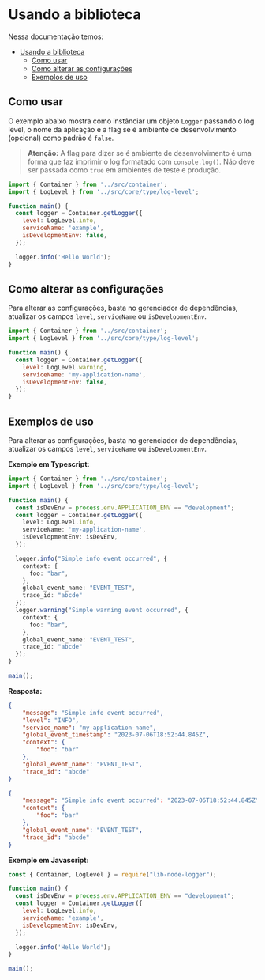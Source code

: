 # Usando a biblioteca

Nessa documentação temos:

- [Usando a biblioteca](#usando-a-biblioteca)
  - [Como usar](#como-usar)
  - [Como alterar as configurações](#como-alterar-as-configurações)
  - [Exemplos de uso](#exemplos-de-uso)

## Como usar

O exemplo abaixo mostra como instânciar um objeto `Logger` passando o log level, o nome da aplicação e a flag se é ambiente de desenvolvimento (opcional) como padrão é `false`. 

> **Atenção:**
> A flag para dizer se é ambiente de desenvolvimento é uma forma que faz imprimir o log formatado com `console.log()`. Não deve ser passada como `true` em ambientes de teste e produção.

```javascript
import { Container } from '../src/container';
import { LogLevel } from '../src/core/type/log-level';

function main() {
  const logger = Container.getLogger({
    level: LogLevel.info,
    serviceName: 'example',
    isDevelopmentEnv: false,
  });

  logger.info('Hello World');
}
```

## Como alterar as configurações

Para alterar as configurações, basta no gerenciador de dependências, atualizar os campos `level`, `serviceName` ou `isDevelopmentEnv`.

```javascript
import { Container } from '../src/container';
import { LogLevel } from '../src/core/type/log-level';

function main() {
  const logger = Container.getLogger({
    level: LogLevel.warning,
    serviceName: 'my-application-name',
    isDevelopmentEnv: false,
  });
}
```

## Exemplos de uso

Para alterar as configurações, basta no gerenciador de dependências, atualizar os campos `level`, `serviceName` ou `isDevelopmentEnv`.

**Exemplo em Typescript:**
```typescript
import { Container } from '../src/container';
import { LogLevel } from '../src/core/type/log-level';

function main() {
  const isDevEnv = process.env.APPLICATION_ENV == "development";
  const logger = Container.getLogger({
    level: LogLevel.info,
    serviceName: 'my-application-name',
    isDevelopmentEnv: isDevEnv,
  });

  logger.info("Simple info event occurred", {
    context: {
      foo: "bar",
    },
    global_event_name: "EVENT_TEST",
    trace_id: "abcde"
  });
  logger.warning("Simple warning event occurred", {
    context: {
      foo: "bar",
    },
    global_event_name: "EVENT_TEST",
    trace_id: "abcde"
  });
}

main();
```

**Resposta:**
```json
{
    "message": "Simple info event occurred",
    "level": "INFO",
    "service_name": "my-application-name",
    "global_event_timestamp": "2023-07-06T18:52:44.845Z",
    "context": {
        "foo": "bar"
    },
    "global_event_name": "EVENT_TEST",
    "trace_id": "abcde"
}

{
    "message": "Simple info event occurred": "2023-07-06T18:52:44.845Z",
    "context": {
        "foo": "bar"
    },
    "global_event_name": "EVENT_TEST",
    "trace_id": "abcde"
}
```

**Exemplo em Javascript:**
```javascript
const { Container, LogLevel } = require("lib-node-logger");

function main() {
  const isDevEnv = process.env.APPLICATION_ENV == "development";
  const logger = Container.getLogger({
    level: LogLevel.info,
    serviceName: 'example',
    isDevelopmentEnv: isDevEnv,
  });

  logger.info('Hello World');
}

main();
```